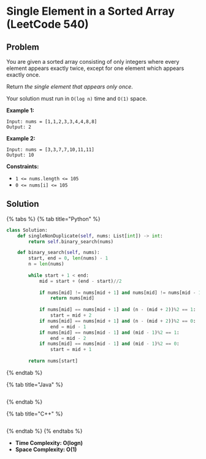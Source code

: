 # Single Element in a Sorted Array (LeetCode 540)

## Problem

You are given a sorted array consisting of only integers where every element appears exactly twice, except for one element which appears exactly once.

Return _the single element that appears only once_.

Your solution must run in `O(log n)` time and `O(1)` space.

&#x20;

**Example 1:**

```
Input: nums = [1,1,2,3,3,4,4,8,8]
Output: 2
```

**Example 2:**

```
Input: nums = [3,3,7,7,10,11,11]
Output: 10
```

&#x20;

**Constraints:**

* `1 <= nums.length <= 105`
* `0 <= nums[i] <= 105`

## Solution&#x20;

{% tabs %}
{% tab title="Python" %}
```python
class Solution:
    def singleNonDuplicate(self, nums: List[int]) -> int:
        return self.binary_search(nums)

    def binary_search(self, nums):
        start, end = 0, len(nums) - 1
        n = len(nums)
        
        while start + 1 < end:
            mid = start + (end - start)//2
            
            if nums[mid] != nums[mid + 1] and nums[mid] != nums[mid - 1]:
                return nums[mid]
            
            if nums[mid] == nums[mid + 1] and (n - (mid + 2))%2 == 1:
                start = mid + 2
            if nums[mid] == nums[mid + 1] and (n - (mid + 2))%2 == 0:
                end = mid - 1
            if nums[mid] == nums[mid - 1] and (mid - 1)%2 == 1:
                end = mid - 2
            if nums[mid] == nums[mid - 1] and (mid - 1)%2 == 0:
                start = mid + 1
        
        return nums[start]
```
{% endtab %}

{% tab title="Java" %}
```java
```
{% endtab %}

{% tab title="C++" %}
```cpp
```
{% endtab %}
{% endtabs %}

* **Time Complexity: O(logn)**
* **Space Complexity: O(1)**
